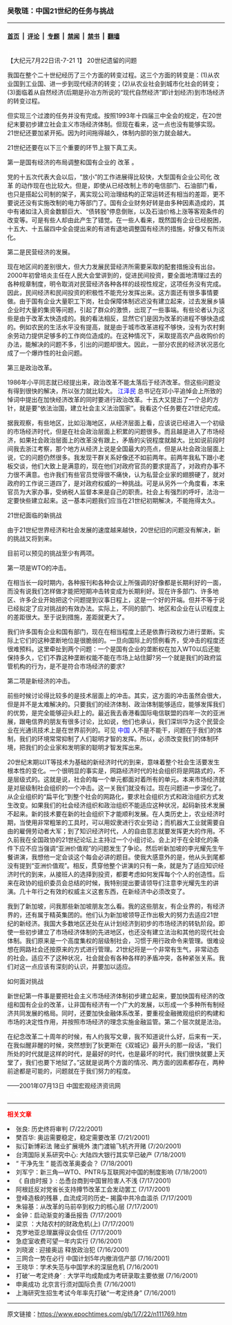 ### 吴敬琏：中国21世纪的任务与挑战

---

#### [首页](../../../..?n111769) &nbsp;|&nbsp; [评论](../../../../../epoch-comment?n111769) &nbsp;|&nbsp; [专题](../../../../../epoch-special?n111769) &nbsp;|&nbsp; [禁闻](../../../../../epoch-news?n111769) &nbsp;|&nbsp; [禁书](../../../../../books?n111769) &nbsp;|&nbsp; [翻墙](https://github.com/gfw-breaker/nogfw/blob/master/README.md?n111769)


<div class="post_content" id="artbody" itemprop="articleBody">
 <!-- article content begin -->
 <p>
  <font color="#ffffff">
   (http://www.epochtimes.com)
  </font>
  <br/>
  【大纪元7月22日讯-7-21 1】      20世纪遗留的问题
 </p>
 <p>
  我国在整个二十世纪经历了三个方面的转变过程。这三个方面的转变是：(1)从农业国到工业国、进一步到现代经济的转变；(2)从农业社会到城市化社会的转变；(3)面临着从自然经济(后期是孙冶方所说的“现代自然经济”即计划经济)到市场经济的转变过程。
 </p>
 <p>
  但实现三个过渡的任务并没有完成。按照1993年十四届三中全会的规定，在20世纪末要初步建立社会主义市场经济体制。但现在看来，这一点也没有能够实现。21世纪还要加紧开拓。因为时间拖得越久，体制内部的张力就会越大。
 </p>
 <p>
  21世纪还要在以下三个重要的环节上狠下真工夫。
 </p>
 <p>
  第一是国有经济的布局调整和国有企业的
  <ok href="https://www.epochtimes.com/gb/tag/%E6%94%B9%E9%9D%A9.html">
   改革
  </ok>
  。
 </p>
 <p>
  党的十五次代表大会以后，“放小”的工作进展得比较快，大型国有企业公司化
  <ok href="https://www.epochtimes.com/gb/tag/%E6%94%B9%E9%9D%A9.html">
   改革
  </ok>
  的动作现在也比较大。但是，即使从已经改制上市的电信部门、石油部门看，也只是搭起公司制的架子，离实现公司治理结构的正常运转还有相当的差距，更不要说还没有实施改制的电力等部门了。国有企业财务好转是由多种因素造成的，其中有诸如注入资金数额巨大、“债转股”停息倒账，以及石油价格上涨等客观条件的改变等。可是有些人却由此产生了错觉。在一些人看来，既然国有企业已经脱困，十五大、十五届四中全会提出来的有进有退地调整国有经济的措施，好像又有所淡化。
 </p>
 <p>
  第二是民营经济的发展。
 </p>
 <p>
  现在地区间的差别很大，但大力发展民营经济所需要采取的配套措施没有出台。2000年初曾培炎主任在人民大会堂讲到的，促进民间投资，要全面地清理过去的各种规章制度，明令取消对民营经济各种各样的歧视性规定，这项任务没有完成。因此，民间经济和民间投资的积极性不能充分发挥出来。这方面还有很多事情要做。由于国有企业大量职工下岗，社会保障体制迟迟没有建立起来，过去发展乡镇企业时大量的集资等问题，引起了群众的激愤，出现了一些事端。有些论者认为这些是由于改革太快造成的。我的看法相反，显然它们是因为改革的进程不够快造成的。例如农民的生活水平没有提高，就是由于城市改革进程不够快，没有为农村剩余劳动力提供足够多的工作岗位造成的。在这种情况下，采取提高农产品收购价的办法，能解决的问题不多，引出的问题却很大。因此，一部分农民的经济状况恶化成了一个爆炸性的社会问题。
 </p>
 <p>
  第三是政治改革。
 </p>
 <p>
  1986年小平同志就已经提出来，政治改革不能太落后于经济改革。但这些问题没有得到很快的解决，所以张力就比较大。
  <ok href="http://www1.epochtimes.com/news/epochnews/news/Focus.asp?Focus_ID=801">
   <font color="blue">
    江泽民
   </font>
  </ok>
  总书记在邓小平追悼会上所致的悼词中提出在加快经济改革的同时要进行政治改革。十五大又提出了一个总的方针，就是要“依法治国，建立社会主义法治国家”。我看这个任务要在21世纪完成。
 </p>
 <p>
  据我观察，有些地区，比如沿海地区，从经济层面上看，应该说已经进入一个初级的市场经济时代，但是在社会政治层面上积累的问题很多。而且越是进入了市场经济，如果社会政治层面上的改革没有跟上，矛盾的尖锐程度就越大。比如说前段时间我去浙江考察，那个地方从经济上说是全国最大的亮点，但是从社会政治层面上说，它的问题仍然很多。我发现干群关系好像还不如前两年。前两年我私下跟小老板交谈，他们大致上是满意的，现在他们对政府官员的要求提高了，对政府办事不力很不满意。也许我们有些官员觉得很不痛快，认为私营企业家的翅膀硬了，就对政府的工作说三道四了，是对政府权威的一种挑战。可是从另外一个角度看，本来官员为大家办事，受纳税人监督本来是自己的职责。社会上有强烈的呼吁，法治一定要快些建立起来。这一基本问题我们应当在21世纪初期解决，不能拖得太久。
 </p>
 <p>
  21世纪面临的新挑战
 </p>
 <p>
  由于21世纪世界经济和社会发展的速度越来越快，20世纪旧的问题没有解决，新的挑战又将到来。
 </p>
 <p>
  目前可以预见的挑战至少有两项。
 </p>
 <p>
  第一项是WTO的冲击。
 </p>
 <p>
  在相当长一段时期内，各种报刊和各种会议上所强调的好像都是长期利好的一面，而没有说我们怎样做才能把短期冲击转变成为长期利好。现在许多部门、许多地区、许多企业开始把这个问题提到议事日程上，这是一个好的开端。但并不等于说已经拟定了应对挑战的有效办法。实际上，不同的部门、地区和企业在认识程度上的差距很大。至于说到措施，差距就更大了。
 </p>
 <p>
  我们许多国有企业和国有部门，现在在相当程度上还是依靠行政权力进行垄断。实际上它们的这种垄断地位是很脆弱的。一旦向国际上的惯例看齐，受冲击的程度还很难预料。这里牵扯到两个问题：一个是国有企业的垄断权在加入WT0以后还能保持多久，它们不靠这种垄断权能不能在市场上站住脚?另一个就是我们的政府监管机构的行为，是不是符合市场经济的要求?
 </p>
 <p>
  第二项是新经济的冲击。
 </p>
 <p>
  前些时候讨论得比较多的是技术层面上的冲击。其实，这方面的冲击虽然会很大，但是并不是太难解决的。只要我们的经济体制、政治体制能够适应，能够发挥我们的优势，是完全能够迎头赶上的。最近我去香港看国际电信联盟的四年一次的亚洲展，跟电信界的朋友有很多讨论，比如说，他们也承认，我们深圳华为这个民营企业在光通讯技术上是在世界前列的。可见
  <ok href="http://www3.epochtimes.com/news/epochnews/main/2.html">
   <font color="blue">
    中国
   </font>
  </ok>
  人不是不能干，问题在于我们的体制，我们的环境常常抑制了人们聪明才智的发挥。所以，必须改变我们的体制环境，把我们的企业家和发明家的聪明才智发挥出来。
 </p>
 <p>
  20世纪末期以IT等技术为基础的新经济时代的到来，意味着整个社会生活要发生根本性的变化。一个很明显的事实是，网路经济时代的社会组织将是网路式的，不是层级式的。这就是说，社会的每一个单元都面对着所有的单元。本来市场经济就是对层级制社会组织的一个冲击。这一关我们就没有过。现在问题进一步深化了。从企业组织的“扁平化”到整个社会的网路化，要求社会组织方式和政治组织方式发生改变。如果我们的社会经济组织和政治组织不能适应这种状况，起码新技术发展不起来。新的技术要在新的社会组织下才能顺利发展。在人类历史上，农业经济时期，当使用非常粗笨的工具时，可以用奴隶进行农业劳动；而机器大工业就需要自由的雇佣劳动者大军；到了知识经济时代，人的自由意志就要发挥更大的作用。不久前我在全国政协的21世纪论坛上主持过一个小组讨论。会上对于在全球化的条件下应不应当强调“亚洲价值观”的问题发生了争论。然后听新加坡的李光耀先生午餐讲演，我想他一定会谈这个每会必讲的题目。使我大感意外的是，他从头到尾都没有提到“亚洲价值观”。相反，贯穿他整个讲演的只有一条，就是为了适应知识经济时代的到来，从接班人的选择到投资，都要考虑如何发挥每个个人的创造性。后来在政协的组织委员会总结的时候，我特别提出要请领导们注意李光耀先生的讲演。几十年行之有效的权威主义这套东西，在新经济中必须改变了。
 </p>
 <p>
  我到了新加坡，问我那些新加坡朋友怎么看。我的这些朋友，有企业界的，有经济界的，还有属于精英集团的。他们认为新加坡领导正作出极大的努力去适应21世纪的新经济。我国大多数地区还处在从计划经济到初步的市场经济的转轨阶段。即使一些初步建立了市场经济体制的先进地区，也还没有建立法治和其他的现代社会体制。我们原来是一个高度集权的层级制社会，习惯于用行政命令来管理。很难设想在网路社会还按原来的方式进行管理。21世纪将是一个非常有生气，非常动态的社会。适应不了这种状况，社会就会有各种各样的矛盾冲突，各种紧张关系。我们对这一点应该有深刻的认识，并要加以适应。
 </p>
 <p>
  如何面对挑战
 </p>
 <p>
  新世纪第一件事是要把社会主义市场经济体制初步建立起来，要加快国有经济的改组和国有企业的改革，让非国有经济有一个广大的发展，以形成一个多种所有制经济共同发展的格局。同时，还要加快金融体系改革，要重视金融微观组织的构建和市场的决定性作用，并按照市场经济的理念实施金融监管。第二个层次就是法治。
 </p>
 <p>
  在纪念改革二十周年的时候，有人约我写文章，我不知道说什么好，后来有一天，在我似醒非醒的时候，突然想到了狄更斯在《双城记》最开头的那一段话，“我们所处的时代就是这样的时代，是最好的时代，也是最坏的时代，我们很快就要上天堂了，我们也要下地狱了。”这就是说两个方面的情况、两方面的因素都存在，两种前途都是可能的，问题就在于我们努力的程度。
 </p>
 <p>
  ——2001年07月13日 中国宏观经济资讯网
  <br/>
  <font color="#ffffff">
   (http://www.dajiyuan.com)
  </font>
 </p>
 <hr/>
 <p>
  <b>
   <font color="red">
    相关文章
   </font>
  </b>
  <br/>
 </p>
 <li>
  <ok href="newscontent.asp?ID=111759" target="_blank">
   张良: 历史终将审判
  </ok>
  (7/22/2001)
  <li>
   <ok href="newscontent.asp?ID=111561" target="_blank">
    樊百华: 奥运需要稳定，稳定需要改革
   </ok>
   (7/21/2001)
   <li>
    <ok href="newscontent.asp?ID=111271" target="_blank">
     拟订新博彩法 赌业扩展境外 澳门渡输飞机齐开赌
    </ok>
    (7/20/2001)
    <li>
     <ok href="newscontent.asp?ID=110956" target="_blank">
      台湾国际关系研究中心: 大陆四大银行其实早已破产
     </ok>
     (7/18/2001)
     <li>
      <ok href="newscontent.asp?ID=110804" target="_blank">
       “ 干净先生 ” 能否改革奥委会？
      </ok>
      (7/18/2001)
      <li>
       <ok href="newscontent.asp?ID=110728" target="_blank">
        刘军宁：新三角—WTO、PNTR与互联网对中国的制度影响
       </ok>
       (7/18/2001)
       <li>
        <ok href="newscontent.asp?ID=110656" target="_blank">
         《 自由时报 》: 怂恿台商到中国冒险害人不浅
        </ok>
        (7/17/2001)
        <li>
         <ok href="newscontent.asp?ID=110629" target="_blank">
          阿根廷反对党省长支持撙节改革工会发动罢工
         </ok>
         (7/17/2001)
         <li>
          <ok href="newscontent.asp?ID=110581" target="_blank">
           登峰造极的残暴 , 血流成河的历史– 揭露中共冷血滥杀
          </ok>
          (7/17/2001)
          <li>
           <ok href="newscontent.asp?ID=110439" target="_blank">
            朱镕基：从改革的马前卒到权力的核心层
           </ok>
           (7/17/2001)
           <li>
            <ok href="newscontent.asp?ID=110436" target="_blank">
             金钟：启动渐变的潘岳报告
            </ok>
            (7/17/2001)
            <li>
             <ok href="newscontent.asp?ID=110414" target="_blank">
              梁京 ：大陆农村的财政危机(上)
             </ok>
             (7/17/2001)
             <li>
              <ok href="newscontent.asp?ID=110404" target="_blank">
               克罗地亚总理赢得议会信任
              </ok>
              (7/17/2001)
              <li>
               <ok href="newscontent.asp?ID=110265" target="_blank">
                急症室收费可望一年内实行
               </ok>
               (7/16/2001)
               <li>
                <ok href="newscontent.asp?ID=110255" target="_blank">
                 刘晓波 : 迎接奥运  释放政治犯
                </ok>
                (7/16/2001)
                <li>
                 <ok href="newscontent.asp?ID=110203" target="_blank">
                  三网合一势在必行 中国计划5年内撤消信产部
                 </ok>
                 (7/16/2001)
                 <li>
                  <ok href="newscontent.asp?ID=110092" target="_blank">
                   王晓华：学术失范与中国学术的深层危机
                  </ok>
                  (7/16/2001)
                  <li>
                   <ok href="newscontent.asp?ID=110085" target="_blank">
                    打破‘一考定终身’﹕大学平均成勣成为考研录取主要依据
                   </ok>
                   (7/16/2001)
                   <li>
                    <ok href="newscontent.asp?ID=110047" target="_blank">
                     申奥成功 北京言行须对国际负责
                    </ok>
                    (7/16/2001)
                    <li>
                     <ok href="newscontent.asp?ID=110031" target="_blank">
                      上海研究生招生考试今年率先打破“一考定终身”
                     </ok>
                     (7/16/2001)
                     <br/>
                     <!-- article content end -->
                     <div id="below_article_ad">
                     </div>
                    </li>
                   </li>
                  </li>
                 </li>
                </li>
               </li>
              </li>
             </li>
            </li>
           </li>
          </li>
         </li>
        </li>
       </li>
      </li>
     </li>
    </li>
   </li>
  </li>
 </li>
</div>


---

原文链接：https://www.epochtimes.com/gb/1/7/22/n111769.htm